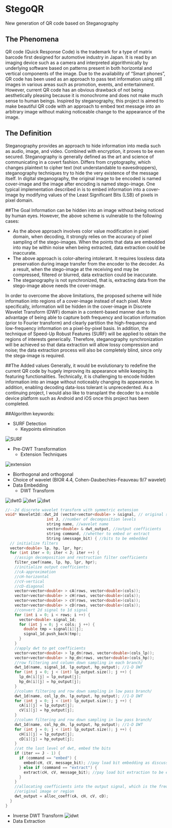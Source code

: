 StegoQR
=======

New generation of QR code based on Steganography
## The Phenomena
QR code (Quick Response Code) is the trademark for a type of matrix barcode first designed for automotive industry in Japan. It is read by an imaging device such as a camera and interpreted algorithmically by underlying software based on patterns present in both horizontal and vertical components of the image. Due to the availability of “Smart phones”, QR code has been used as an approach to pass text information using still images in various areas such as promotion, events, and entertainment. However, current QR code has an obvious drawback of not being aesthetically pleasing because it is monochrome and does not make much sense to human beings. Inspired by steganography, this project is aimed to make beautiful QR code with an approach to embed text message into an arbitrary image without making noticeable change to the appearance of the image. 

## The Definition
Steganography provides an approach to hide information into media such as audio, image, and video. Combined with encryption, it proves to be even secured. Steganography is generally defined as the art and science of communicating in a covert fashion. Differs from cryptography, which changes plaintext to cipher text (not understandable to eavesdroppers), steganography techniques try to hide the very existence of the message itself. In digital steganography, the original image to be encoded is named cover-image and the image after encoding is named stego-image. One typical implementation described in is to embed information into a cover-image by modifying values of the Least Significant Bits (LSB) of pixels in pixel domain.

##The Goal
Information can be hidden into an image without being noticed by human eyes. However, the above scheme is vulnerable to the following cases:
* As the above approach involves color value modification in pixel domain, when decoding, it strongly relies on the accuracy of pixel sampling of the stego-images. When the points that data are embedded into may be within noise when being extracted, data extraction could be inaccurate.
* The above approach is color-altering intolerant. It requires lossless data preservation during image transfer from the encoder to the decoder. As a result, when the stego-image at the receiving end may be compressed, filtered or blurred, data extraction could be inaccurate.
* The steganography is not synchronized, that is, extracting data from the stego-image above needs the cover-image.

In order to overcome the above limitations, the proposed scheme will hide information into regions of a cover-image instead of each pixel. More specifically, information will be hidden in the cover-image in Discrete Wavelet Transform (DWF) domain in a content-based manner due to its advantage of being able to capture both frequency and location information (prior to Fourier transform) and clearly partition the high-frequency and low-frequency information on a pixel-by-pixel basis. In addition, the technique of Speed-Up Robust Features (SURF) will be applied to obtain the regions of interests generically. Therefore, steganography synchronization will be achieved so that data extraction will allow lossy compression and noise; the data extraction process will also be completely blind, since only the stega-image is required.

##The Added values
Generally, it would be evolutionary to redefine the current QR code by hugely improving its appearance while keeping its featuring functionalities. Technically, it is challenging to encode hidden information into an image without noticeably changing its appearance. In addition, enabling decoding data-loss tolerant is unprecedented. As a continuing project, I would also like to transplant the decoder to a mobile device platform such as Android and iOS once this project has been completed.

##Algorithm keywords:
* SURF Detection
  * Keypoints elimination

![SURF](http://www.mftp.info/20140202/1392084968x1927178161.png)
* Pre-DWT Transformation
  * Extension Techniques

![extension](http://www.mftp.info/20140202/1392085116x1927178161.png)
  * Biorthogonal and orthogonal
  * Choice of wavelet (BIOR 4.4, Cohen-Daubechies-Feauveau 9/7 wavelet)
* Data Embedding
  * DWT Transform

![dwtG](http://www.mftp.info/20140202/1392085269x1927178161.png)
![dwt](http://www.mftp.info/20140202/1392085321x1927178161.png)
![dwt](http://www.mftp.info/20140202/1392085346x1927178161.png)

```CPP
//--2d discrete wavelet transform with symmetric extension
void* Wavelet2d::dwt_2d (vector<vector<double> > &signal, // original signal
                  int J, //number of decomposition levels
                  string name, //wavelet name
                  vector<double> & dwt_output, //output coefficients 
                  string command, //whether to embed or extract 
                  String &message_bit) { //bits to be embedded
  // initialize filters
  vector<double> lp, hp, lpr, hpr;
  for (int iter = 0; iter < J; iter ++) {
    //assign decomposition and restruction filter coefficients
    filter_coef(name, lp, hp, lpr, hpr); 
    //initialize output coefficients: 
    //cA-approximation
    //cH-horizontal
    //cV-vertical
    //cD-diagonal
    vector<vector<double> > cA(rows, vector<double>(cols)); 
    vector<vector<double> > cH(rows, vector<double>(cols)); 
    vector<vector<double> > cV(rows, vector<double>(cols)); 
    vector<vector<double> > cD(rows, vector<double>(cols)); 
    //convert 2d signal to 1d signal
    for (int i = 0; i < rows; i ++) { 
      vector<double> signal_1d;
      for (int j = 0; j < cols; j ++) {
        double tmp = signal[i][j];
        signal_1d.push_back(tmp); 
      }
    }
    //apply dwt to get coefficients
    vector<vector<double> > lp_dn(rows, vector<double>(cols_lp)); 
    vector<vector<double> > hp_dn(rows, vector<double>(cols_hp)); 
    //row filtering and column down sampling in each branch/
    dwt_1d(name, signal_1d, lp_output, hp_output); //1-D DWT 
    for (int j = 0; j < (int) lp_output.size(); j ++) {
      lp_dn[i][j] = lp_output[j];
      hp_dn[i][j] = hp_output[j]; 
    }
    //column filtering and row down sampling in low pass branch/ 
    dwt_1d(name, col_lp_dn, lp_output, hp_output); //1-D DWT
    for (int j = 0; j < (int) lp_output.size(); j ++) { 
      cA[i][j] = lp_output[j];
      cV[i][j] = hp_output[j];
    }
    //column filtering and row down sampling in low pass branch/ 
    dwt_1d(name, col_hp_dn, lp_output, hp_output); //1-D DWT
    for (int j = 0; j < (int) lp_output.size(); j ++) { 
      cH[i][j] = lp_output[j];
      cD[i][j] = hp_output[j];
    }
    //at the last level of dwt, embed the bits
    if (iter == J - 1) {
      if (command == "embed") {
        embed(cH, cV, message_bit); //pay load bit embedding as discussed before
      } else if (command == "extract") {
        extract(cH, cV, message_bit); //pay load bit extraction to be explained
      } 
    }
    //allocating coefficients into the output signal, which is the frequency domain of the 
    //original image or region
    dwt_output = alloc_coeff(cA, cH, cV, cD); 
  }
}
```
  * Inverse DWT Transform
![idwt](http://www.mftp.info/20140202/1392085386x1927178161.png)
* Data Extraction
